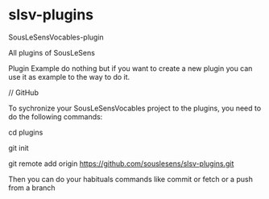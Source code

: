# slsv-plugins
SousLeSensVocables-plugin


All plugins of SousLeSens 


Plugin Example do nothing but if you want to create a new plugin you can use it as example to the way to do it.

// GitHub

To sychronize your SousLeSensVocables project to the plugins, you need to do the following commands:

cd plugins

git init

git remote add origin https://github.com/souslesens/slsv-plugins.git

Then you can do your habituals commands like commit or fetch or a push from a branch


